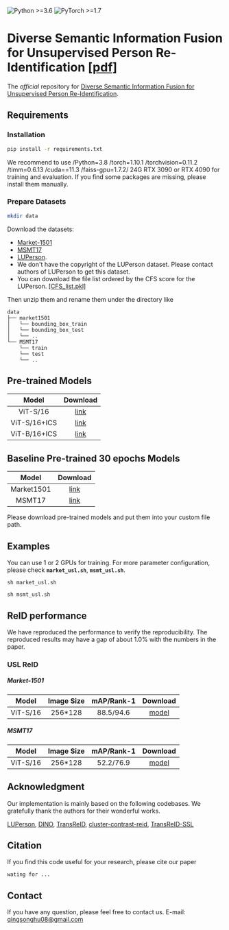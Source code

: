 ![Python >=3.6](https://img.shields.io/badge/Python->=3.6-yellow.svg)
![PyTorch >=1.7](https://img.shields.io/badge/PyTorch->=1.7-blue.svg)

# Diverse Semantic Information Fusion for Unsupervised Person Re-Identification [[pdf]](wating)
The *official* repository for [Diverse Semantic Information Fusion for Unsupervised Person Re-Identification](wating).

## Requirements

### Installation
```bash
pip install -r requirements.txt
```
We recommend to use /Python=3.8 /torch=1.10.1 /torchvision=0.11.2 /timm=0.6.13 /cuda==11.3 /faiss-gpu=1.7.2/ 24G RTX 3090 or RTX 4090 for training and evaluation. If you find some packages are missing, please install them manually. 


### Prepare Datasets

```bash
mkdir data
```

Download the datasets:
- [Market-1501](https://drive.google.com/file/d/1pYM3wruB8TonHLwMQ_g1KAz-UqRrH006/view?usp=drive_link)
- [MSMT17](https://drive.google.com/file/d/1TD3COX3laYIpXNvKN6vazv_7x8PNdYkI/view?usp=drive_link)
- [LUPerson](https://github.com/DengpanFu/LUPerson).  
- We don't have the copyright of the LUPerson dataset. Please contact authors of LUPerson to get this dataset.
- You can download the file list ordered by the CFS score for the LUPerson. [[CFS_list.pkl]](https://drive.google.com/file/d/1D6RaiOv3F2WSABYfQB1Aa88mwGoVNa3k/view?usp=sharing)

Then unzip them and rename them under the directory like

```
data
├── market1501
│   └── bounding_box_train
│   └── bounding_box_test
│   └── ..
└── MSMT17
    └── train
    └── test
    └── ..
```

## Pre-trained Models 
|      Model      | Download |
|:---------------:| :------: |
|    ViT-S/16     | [link](https://drive.google.com/file/d/15iOMEE6CL5Z__WyOLgNGwxPiewwwsaAT/view?usp=drive_link) |
|  ViT-S/16+ICS   | [link](https://drive.google.com/file/d/18FL9JaJNlo15-UksalcJRXX-0dgo4Mz4/view?usp=sharing) |
|  ViT-B/16+ICS   | [link](https://drive.google.com/file/d/1ZFMCBZ-lNFMeBD5K8PtJYJfYEk5D9isd/view?usp=sharing) |

## Baseline Pre-trained 30 epochs Models 
|   Model    | Download |
|:----------:| :------: |
| Market1501 | [link](https://drive.google.com/file/d/1rni24KS4B7YvpEnrNFyVP7UXUOie1hrA/view?usp=drive_link) |
|   MSMT17   | [link](https://drive.google.com/file/d/1MppUc-i9LbeCXLqQyTvw_L_i88mNEyZr/view?usp=drive_link) |

Please download pre-trained models and put them into your custom file path.

## Examples
You can use 1 or 2 GPUs for training. For more parameter configuration, please check **`market_usl.sh`**, **`msmt_usl.sh`**.

`sh market_usl.sh`

`sh msmt_usl.sh`


## ReID performance

We have reproduced the performance to verify the reproducibility. The reproduced results may have a gap of about 1.0% with the numbers in the paper.

### USL ReID
  
##### Market-1501
| Model         | Image Size| mAP/Rank-1 | Download |
| :------:      | :------: |:----------:|:------: |
| ViT-S/16      | 256*128 | 88.5/94.6  |[model](https://drive.google.com/file/d/1lD8zV6ROGWM9syfK_sarIK13ICTPwzhp/view?usp=drive_link)|


##### MSMT17
| Model         | Image Size| mAP/Rank-1 | Download |
| :------:      | :------: |:----------:|:------: |
| ViT-S/16      | 256*128 | 52.2/76.9  |[model](https://drive.google.com/file/d/1e_YT7iqBV9OhF-waRtJapt78s9Sfivaj/view?usp=drive_link)|


## Acknowledgment
Our implementation is mainly based on the following codebases. We gratefully thank the authors for their wonderful works.

[LUPerson](https://github.com/DengpanFu/LUPerson), [DINO](https://github.com/facebookresearch/dino), [TransReID](https://github.com/damo-cv/TransReID), [cluster-contrast-reid](https://github.com/alibaba/cluster-contrast-reid),
[TransReID-SSL](https://github.com/damo-cv/TransReID-SSL)

## Citation

If you find this code useful for your research, please cite our paper

```
wating for ...
```

## Contact

If you have any question, please feel free to contact us. E-mail: [qingsonghu08@gmail.com](mailto:qingsonghu08@gmail.com)
